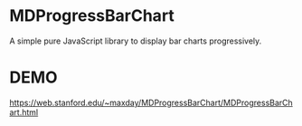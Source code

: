 MDProgressBarChart
==================

A simple pure JavaScript library to display bar charts progressively. 

DEMO
==================

https://web.stanford.edu/~maxday/MDProgressBarChart/MDProgressBarChart.html
